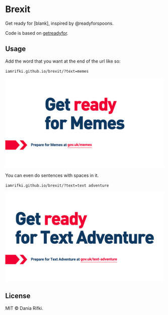 # Brexit

Get ready for [blank], inspired by @readyforspoons.

Code is based on [getreadyfor](https://github.com/cool-robot-pals/getreadyfor).

## Usage

Add the word that you want at the end of the url like so:

`iamrifki.github.io/brexit/?text=memes`

![One](./assets/1.png)

You can even do sentences with spaces in it.

`iamrifki.github.io/brexit/?text=text adventure`

![Two](./assets/2.png)

## License
MIT © Dania Rifki.
